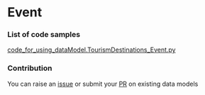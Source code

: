 # Event

### List of code samples 

<!-- 50-List of code -->

<!-- [code entry](link) -->
[code_for_using_dataModel.TourismDestinations_Event.py](https://github.com/smart-data-models/dataModel.TourismDestinations/blob/master/Event/code/code_for_using_dataModel.TourismDestinations_Event.py)


<!-- /50-List of code -->

### Contribution
You can raise an [issue](https://github.com/smart-data-models/dataModel.TourismDestinations/issues) or submit your [PR](https://github.com/smart-data-models/dataModel.TourismDestinations/pulls) on existing data models
